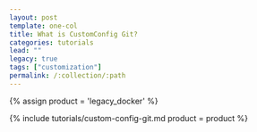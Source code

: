 ```yaml
---
layout: post
template: one-col
title: What is CustomConfig Git?
categories: tutorials
lead: ""
legacy: true
tags: ["customization"]
permalink: /:collection/:path
---
```


{% assign product = 'legacy_docker' %}

{% include tutorials/custom-config-git.md product = product %}
